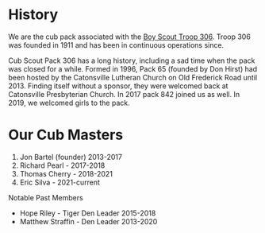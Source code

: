 <!-- Title: About Pack 306 -->

# History #

We are the cub pack associated with the [Boy Scout Troop 306](http://ourtroop306.org/).  Troop 306 was founded in 1911 and has been in continuous operations since.

Cub Scout Pack 306 has a long history, including a sad time when the pack was closed for a while. Formed in 1996, Pack 65 (founded by Don Hirst) had been hosted by the Catonsville Lutheran Church on Old Frederick Road until 2013. Finding itself without a sponsor, they were welcomed back at Catonsville Presbyterian Church. In 2017 pack 842 joined us as well. In 2019, we welcomed girls to the pack.

# Our Cub Masters #
1. Jon Bartel (founder) 2013-2017
2. Richard Pearl - 2017-2018
3. Thomas Cherry - 2018-2021
4. Eric Silva - 2021-current

Notable Past Members

* Hope Riley - Tiger Den Leader 2015-2018
* Matthew Straffin - Den Leader 2013-2020
